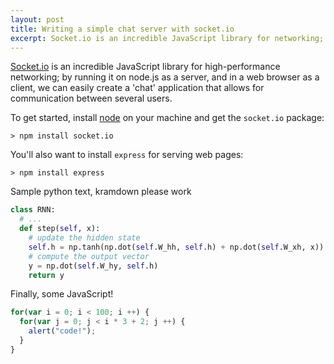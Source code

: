 ```yaml
---
layout: post
title: Writing a simple chat server with socket.io
excerpt: Socket.io is an incredible JavaScript library for networking; by running it on node.js as a server, and in a web browser as a client, we can easily create a 'chat' application that allows for communication between several users.
---
```


[Socket.io](http://socket.io) is an incredible JavaScript library for high-performance networking; by running it on node.js as a server, and in a web browser as a client, we can easily create a 'chat' application that allows for communication between several users.

To get started, install [node](https://nodejs.org) on your machine and get the `socket.io` package:

    > npm install socket.io

You'll also want to install `express` for serving web pages:

    > npm install express

Sample python text, kramdown please work

```python
class RNN:
  # ...
  def step(self, x):
    # update the hidden state
    self.h = np.tanh(np.dot(self.W_hh, self.h) + np.dot(self.W_xh, x))
    # compute the output vector
    y = np.dot(self.W_hy, self.h)
    return y
```

Finally, some JavaScript!

```js
for(var i = 0; i < 100; i ++) {
  for(var j = 0; j < i * 3 + 2; j ++) {
    alert("code!");
  }
}
```
